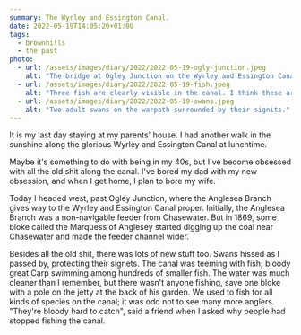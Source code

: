 ```yaml
---
summary: The Wyrley and Essington Canal.
date: 2022-05-19T14:05:20+01:00
tags:
  - brownhills
  - the past
photo:
  - url: /assets/images/diary/2022/2022-05-19-ogly-junction.jpeg
    alt: "The bridge at Ogley Junction on the Wyrley and Essington Canal in Brownhills. It’s beyond me why people want to cover such a beautiful piece of the past in graffiti. I suppose it’s something about making your mark before you die. Now that’s a depressing thought."
  - url: /assets/images/diary/2022/2022-05-19-fish.jpeg
    alt: "Three fish are clearly visible in the canal. I think these are carp."
  - url: /assets/images/diary/2022/2022-05-19-swans.jpeg
    alt: "Two adult swans on the warpath surrounded by their signits."
---
```

It is my last day staying at my parents' house. I had another walk in the sunshine along the glorious Wyrley and Essington Canal at lunchtime. 

Maybe it's something to do with being in my 40s, but I've become obsessed with all the old shit along the canal. I've bored my dad with my new obsession, and when I get home, I plan to bore my wife.

Today I headed west, past Ogley Junction, where the Anglesea Branch gives way to the Wyrley and Essington Canal proper. Initially, the Anglesea Branch was a non-navigable feeder from Chasewater. But in 1869, some bloke called the Marquess of Anglesey started digging up the coal near Chasewater and made the feeder channel wider.

Besides all the old shit, there was lots of new stuff too. Swans hissed as I passed by, protecting their signets. The canal was teeming with fish; bloody great Carp swimming among hundreds of smaller fish. The water was much cleaner than I remember, but there wasn't anyone fishing, save one bloke with a pole on the jetty at the back of his garden. We used to fish for all kinds of species on the canal; it was odd not to see many more anglers. "They're bloody hard to catch", said a friend when I asked why people had stopped fishing the canal. 